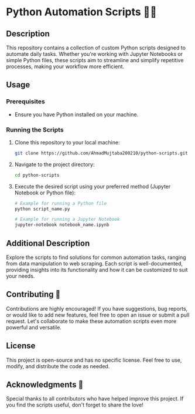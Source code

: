 # Python Automation Scripts 🐍🤖

## Description

This repository contains a collection of custom Python scripts designed to automate daily tasks. Whether you're working with Jupyter Notebooks or simple Python files, these scripts aim to streamline and simplify repetitive processes, making your workflow more efficient.

## Usage

### Prerequisites

- Ensure you have Python installed on your machine.

### Running the Scripts

1. Clone this repository to your local machine:

    ```bash
    git clone https://github.com/AhmadMujtaba200210/python-scripts.git
    ```

2. Navigate to the project directory:

    ```bash
    cd python-scripts
    ```

3. Execute the desired script using your preferred method (Jupyter Notebook or Python file):

    ```bash
    # Example for running a Python file
    python script_name.py

    # Example for running a Jupyter Notebook
    jupyter-notebook notebook_name.ipynb
    ```

## Additional Description

Explore the scripts to find solutions for common automation tasks, ranging from data manipulation to web scraping. Each script is well-documented, providing insights into its functionality and how it can be customized to suit your needs.

## Contributing 🚀

Contributions are highly encouraged! If you have suggestions, bug reports, or would like to add new features, feel free to open an issue or submit a pull request. Let's collaborate to make these automation scripts even more powerful and versatile.

## License

This project is open-source and has no specific license. Feel free to use, modify, and distribute the code as needed.

## Acknowledgments 🙌

Special thanks to all contributors who have helped improve this project. If you find the scripts useful, don't forget to share the love!

